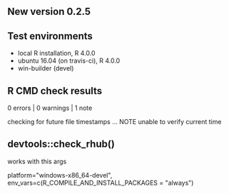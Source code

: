 ## New version 0.2.5

## Test environments
* local R installation, R 4.0.0
* ubuntu 16.04 (on travis-ci), R 4.0.0
* win-builder (devel)

## R CMD check results

0 errors | 0 warnings | 1 note

checking for future file timestamps ... NOTE
unable to verify current time

## devtools::check_rhub()

works with this args

platform="windows-x86_64-devel",
env_vars=c(R_COMPILE_AND_INSTALL_PACKAGES = "always")
